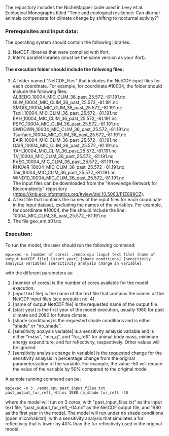 The repository includes the NicheMapper code used in Levy et al. Ecological Monographs titled "Time and ecological resilience: Can diurnal animals compensate for climate change by shifting to nocturnal activity?"

### Prerequisites and input data:
The operating system should contain the following libraries:
1) NetCDF libraries that were compiled with ifort.
2) Intel's parallel libraries (must be the same version as your ifort). <br />

#### The execution folder should include the following files: <br />
3) A folder named "NetCDF_files" that includes the NetCDF input files for each coordinate. For example, for coordinate #10004, the folder should include the following files:
ALBEDO_10004_MIC_CLIM_36_past_25.572_-81.191.nc <br />
GLW_10004_MIC_CLIM_36_past_25.572_-81.191.nc <br />
SMOIS_10004_MIC_CLIM_36_past_25.572_-81.191.nc <br />
Tsoil_10004_MIC_CLIM_36_past_25.572_-81.191.nc <br />
EAH_10004_MIC_CLIM_36_past_25.572_-81.191.nc <br />
PSFC_10004_MIC_CLIM_36_past_25.572_-81.191.nc <br />
SWDOWN_10004_MIC_CLIM_36_past_25.572_-81.191.nc <br />
Tsurface_10004_MIC_CLIM_36_past_25.572_-81.191.nc <br />
EAIR_10004_MIC_CLIM_36_past_25.572_-81.191.nc <br />
QAIR_10004_MIC_CLIM_36_past_25.572_-81.191.nc <br />
TAH_10004_MIC_CLIM_36_past_25.572_-81.191.nc <br />
TV_10004_MIC_CLIM_36_past_25.572_-81.191.nc <br />
FVEG_10004_MIC_CLIM_36_past_25.572_-81.191.nc <br />
RHOAIR_10004_MIC_CLIM_36_past_25.572_-81.191.nc <br />
Tair_10004_MIC_CLIM_36_past_25.572_-81.191.nc <br />
WIND10_10004_MIC_CLIM_36_past_25.572_-81.191.nc <br />
The input files can be downloaded from the "Knowledge Network for Biocomplexity" repository (https://knb.ecoinformatics.org/#view/doi:10.5063/F1Z899CZ).
4) A text file that contains the names of the input files for each coordinate in the input dataset, excluding the names of the variables. For example, for coordinate #10004, the file should include the line:
10004_MIC_CLIM_36_past_25.572_-81.191.nc
5) The file geo_em.d01.nc

### Execution:
To run the model, the user should run the following command: 
```
mpiexec -n [number of cores] ./endo.cpu [input text file] [name of output NetCDF file] [start year] [shade conditions] [sensitivity analysis variable] [sensitivity analysis change in variable] 
```
with the different parameters as: <br />
1) [number of cores] is the number of cores available for the model execution. 
2) [input text file] is the name of the text file that contains the names of the NetCDF input files (see prequisit no. 4).
3) [name of output NetCDF file] is the requested name of the output file.
4) [start year] is the first year of the model execution, usually 1980 for past climate and 2080 for future climate. 
5) [shade conditions] is the requested shade conditions and is either "shade" or "no_shade". 
6) [sensitivity analysis variable] is a sensitivity analysis variable and is either "mass", "min_q", and "fur_refl" for animal body mass, minimum energy expenditure, and fur reflectivity, respectively. Other values will be ignored 
7) [sensitivity analysis change in variable] is the requested change for the sensitivity analysis in percentage change from the original parameterization of the variable. For example, the value -50 will reduce the value of the variable by 50% compared to the original model. 

A sample running command can be:
```
mpiexec -n 3 ./endo.cpu past_input_files.txt past_output_fur_refl_-04.nc 1980 no_shade fur_refl -40
```
where the model will run on 3 cores, with "past_input_files.txt" as the input text file, "past_output_fur_refl_-04.nc" as the NetCDF output file, and 1980 as the first year in the model. The model will run under no shade conditions (open microhabitat), with a sensitivity analysis that simulates a fur reflectivity that is lower by 40% than the fur reflectivity used in the original model.

